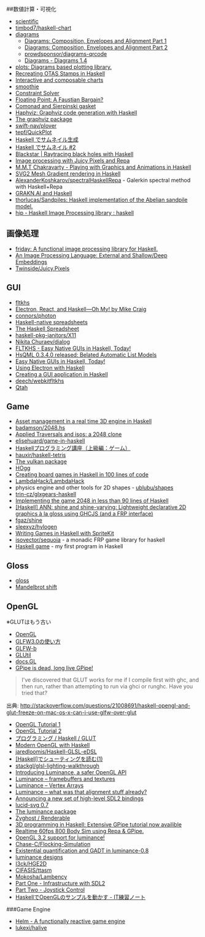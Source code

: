 ##数値計算・可視化
* [scientific](https://hackage.haskell.org/package/scientific)
* [timbod7/haskell-chart](https://github.com/timbod7/haskell-chart)
* [diagrams](http://projects.haskell.org/diagrams/)
  * [Diagrams: Composition, Envelopes and Alignment Part 1](https://www.youtube.com/watch?v=5_fCUSOn7m0)
  * [Diagrams: Composition, Envelopes and Alignment Part 2](https://www.youtube.com/watch?v=nZCzsBOYdis)
  * [prowdsponsor/diagrams-qrcode](https://github.com/prowdsponsor/diagrams-qrcode)
  * [Diagrams - Diagrams 1.4](http://projects.haskell.org/diagrams/blog/2017-01-03-diagrams-1.4.html)
* [plots: Diagrams based plotting library.](https://hackage.haskell.org/package/plots)
* [Recreating OTAS Stamps in Haskell](https://blog.otastech.com/2016/02/recreating-otas-stamps-in-haskell/)
* [Interactive and composable charts](http://www.haskellforall.com/2015/11/interactive-and-composable-charts.html)
* [smoothie](https://hackage.haskell.org/package/smoothie)
* [Constraint Solver](http://www.mattkeeter.com/projects/constraints/)
* [Floating Point: A Faustian Bargain?](https://idontgetoutmuch.wordpress.com/2015/11/12/floating-point-a-faustian-bargain/)
* [Comonad and Sierpinski gasket](http://nbviewer.ipython.org/urls/gist.githubusercontent.com/miguel-negrao/571be4120ebecdbb3e26/raw/b740adc557fe097f9c6ff66ff7349bbf0a095091/gistfile1.txt)
* [Haphviz: Graphviz code generation with Haskell](http://cs-syd.eu/posts/2015-12-20-haphviz-graphviz-code-generation-with-haskell.html)
* [The graphviz package](http://hackage.haskell.org/package/graphviz)
* [swift-nav/plover](https://github.com/swift-nav/plover)
* [tepf/QuickPlot](https://github.com/tepf/QuickPlot)
* [Haskell でサムネイル生成](http://qiita.com/satosystems/items/abdb9696185f647b65a2)
* [Haskell でサムネイル #2](http://qiita.com/satosystems/items/669a8b3fdfa535582cb4)
* [Blackstar | Raytracing black holes with Haskell](https://flannelhead.github.io/projects/blackstar.html)
* [Image processing with Juicy Pixels and Repa](https://www.stackbuilders.com/tutorials/haskell/image-processing/)
* [M.M.T Chakravarty - Playing with Graphics and Animations in Haskell](https://www.youtube.com/watch?v=9dk7_GDNocQ)
* [SVG2 Mesh Gradient rendering in Haskell](https://twinside.github.io/coon_rendering.html)
* [AlexanderKoshkarov/spectralHaskellRepa](https://github.com/AlexanderKoshkarov/spectralHaskellRepa) - Galerkin spectral method with Haskell+Repa
* [GRAKN.AI and Haskell](https://blog.grakn.ai/grakn-ai-and-haskell-c166c7cc1d23#.r8ormi4ky)
* [thorlucas/Sandpiles: Haskell implementation of the Abelian sandpile model.](https://github.com/thorlucas/Sandpiles)
* [hip - Haskell Image Processing library : haskell](https://www.reddit.com/r/haskell/comments/5tivy2/hip_haskell_image_processing_library/)

## 画像処理
* [friday: A functional image processing library for Haskell.](https://hackage.haskell.org/package/friday)
* [An Image Processing Language: External and Shallow/Deep Embeddings](http://www.macs.hw.ac.uk/~rs46/papers/rwdsl2016/rwdsl-2016.pdf)
* [Twinside/Juicy.Pixels](https://github.com/Twinside/Juicy.Pixels)

## GUI
* [fltkhs](http://hackage.haskell.org/package/fltkhs)
* [Electron, React, and Haskell—Oh My! by Mike Craig](https://speakerdeck.com/mkscrg/electron-react-and-haskell-oh-my)
* [connors/photon](https://github.com/connors/photon)
* [Haskell-native spreadsheets](http://www.haskellforall.com/2015/11/haskell-native-spreadsheets.html)
* [The Haskell Spreadsheet](https://docs.google.com/presentation/d/1lh9_QlLKtW4L5WsFkgRggyIFORXAkTUu6Y470VkM4uI/edit#slide=id.p)
* [haskell-pkg-janitors/X11](https://github.com/haskell-pkg-janitors/X11)
* [Nikita Churaev/dialog](https://gitlab.com/lamefun/dialog)
* [FLTKHS - Easy Native GUIs in Haskell, Today!](https://github.com/deech/fltkhs-compose-conference-2016-talk/blob/master/Talk.pdf)
* [HsQML 0.3.4.0 released: Belated Automatic List Models](http://blog.gekkou.co.uk/2016/02/hsqml-0340-released.html)
* [Easy Native GUIs in Haskell, Today!](https://www.youtube.com/watch?v=5hoQLovZBxQ)
* [Using Electron with Haskell](https://codetalk.io/posts/2016-05-11-using-electron-with-haskell.html)
* [Creating a GUI application in Haskell](https://www.stackbuilders.com/tutorials/haskell/gui-application/)
* [deech/webkitfltkhs](https://github.com/deech/webkitfltkhs)
* [Qtah](http://khumba.net/projects/qtah/)

## Game
* [Asset management in a real time 3D engine in Haskell](http://phaazon.blogspot.fr/2015/06/asset-management-in-real-time-3d-engine.html)
* [badamson/2048.hs](https://github.com/badamson/2048.hs)
* [Applied Traversals and isos: a 2048 clone](http://www.nmattia.com/posts/2016-08-19-lens-linear-2048.html)
* [elisehuard/game-in-haskell](https://github.com/elisehuard/game-in-haskell)
* [Haskellプログラミング講座（上級編：ゲーム）](http://bitterharvest.hatenablog.com/entry/2014/10/22/064526)
* [hauxir/haskell-tetris](https://github.com/hauxir/haskell-tetris)
* [The vulkan package](http://hackage.haskell.org/package/vulkan)
* [HOgg](http://www.kfish.org/software/hogg/)
* [Creating board games in Haskell in 100 lines of code](http://keera.co.uk/blog/2013/03/19/creating-board-games-in-haskell/)
* [LambdaHack/LambdaHack](https://github.com/LambdaHack/LambdaHack)
* physics engine and other tools for 2D shapes - [ublubu/shapes](https://github.com/ublubu/shapes)
* [trin-cz/glxgears-haskell](https://github.com/trin-cz/glxgears-haskell)
* [Implementing the game 2048 in less than 90 lines of Haskell](http://gregorulm.com/2048-in-90-lines-haskell/)
* [[Haskell] ANN: shine and shine-varying: Lightweight declarative 2D graphics à la gloss using GHCJS (and a FRP interface)](https://mail.haskell.org/pipermail/haskell/2016-April/024851.html)
* [fgaz/shine](https://github.com/fgaz/shine)
* [sleexyz/hylogen](https://github.com/sleexyz/hylogen)
* [Writing Games in Haskell with SpriteKit](http://blog.haskellformac.com/blog/writing-games-in-haskell-with-spritekit)
* [isovector/sequoia](https://github.com/isovector/sequoia) - a monadic FRP game library for haskell
* [Haskell game](https://www.youtube.com/watch?v=HUUApOofaLQ&feature=youtu.be) - my first program in Haskell

## Gloss
* [gloss](http://hackage.haskell.org/package/gloss)
* [Mandelbrot shift](http://inf.ufrgs.br/~morprates/code/mandelbrot/)

## OpenGL
※GLUTはもう古い
* [OpenGL](https://hackage.haskell.org/package/OpenGL)
* [GLFW3.0の使い方](http://marina.sys.wakayama-u.ac.jp/~tokoi/GLFW.pdf)
* [GLFW-b](https://hackage.haskell.org/package/GLFW-b)
* [GLUtil](https://hackage.haskell.org/package/GLUtil)
* [docs.GL](http://docs.gl/)
* [GPipe is dead, long live GPipe!](http://tobbebex.blogspot.se/2015/09/gpipe-is-dead-long-live-gpipe.html)

> I've discovered that GLUT works for me if I compile first with ghc, and then run, rather than attempting to run via ghci or runghc. Have you tried that?

出典: <http://stackoverflow.com/questions/21008691/haskell-opengl-and-glut-freeze-on-mac-os-x-can-i-use-glfw-over-glut>

* [OpenGL Tutorial 1](https://wiki.haskell.org/OpenGLTutorial1)
* [OpenGL Tutorial 2](https://wiki.haskell.org/OpenGLTutorial2)
* [プログラミング / Haskell / GLUT](http://www.f13g.com/%a5%d7%a5%ed%a5%b0%a5%e9%a5%df%a5%f3%a5%b0/Haskell/GLUT/)
* [Modern OpenGL with Haskell](http://www.arcadianvisions.com/blog/?p=224)
* [jaredloomis/Haskell-GLSL-eDSL](https://github.com/jaredloomis/Haskell-GLSL-eDSL)
* [[Haskell]でシューティングを読む(1)](http://d.hatena.ne.jp/h_sakurai/20050727)
* [stackgl/glsl-lighting-walkthrough](https://github.com/stackgl/glsl-lighting-walkthrough)
* [Introducing Luminance, a safer OpenGL API](http://phaazon.blogspot.fr/2015/07/introducing-luminance-safer-opengl-api.html)
* [Luminance – framebuffers and textures](http://phaazon.blogspot.jp/2015/08/luminance-framebuffers-and-textures.html)
* [Luminance – Vertex Arrays](http://phaazon.blogspot.jp/2015/08/luminance-vertex-arrays.html)
* [Luminance – what was that alignment stuff already?](http://phaazon.blogspot.jp/2015/08/luminance-what-was-that-alignment-stuff.html)
* [Announcing a new set of high-level SDL2 bindings](https://ocharles.org.uk/blog/posts/2015-09-07-announcing-sdl2.html)
* [lucid-svg 0.7](http://jeffreyrosenbluth.github.io/2016/02/13/lucid.html)
* [The luminance package](http://hackage.haskell.org/package/luminance)
* [Zyghost / Renderable](http://zyghost.com/articles/Renderable.html)
* [3D programming in Haskell: Extensive GPipe tutorial now availible](https://www.reddit.com/r/haskell/comments/3r3fcb/3d_programming_in_haskell_extensive_gpipe/)
* [Realtime 60fps 800 Body Sim using Repa & GPipe.](https://www.youtube.com/watch?v=O9YQZ4dhD70)
* [OpenGL 3.2 support for luminance!](http://phaazon.blogspot.jp/2015/11/opengl-32-support-for-luminance.html)
* [Chase-C/Flocking-Simulation](https://github.com/Chase-C/Flocking-Simulation)
* [Existential quantification and GADT in luminance-0.8](http://phaazon.blogspot.jp/2015/12/existential-quantification-and-gadt-in.html)
* [luminance designs](http://phaazon.blogspot.jp/2016/08/luminance-designs.html)
* [I3ck/HGE2D](https://github.com/I3ck/HGE2D)
* [CIFASIS/ttasm](https://github.com/CIFASIS/ttasm)
* [Mokosha/Lambency](https://github.com/Mokosha/Lambency)
* [Part One - Infrastructure with SDL2](http://zyghost.com/series/odin/part-one-sdl2/)
* [Part Two - Joystick Control](http://zyghost.com/series/odin/part-two/)
* [HaskellでOpenGLのサンプルを動かす - IT練習ノート](http://naotoogawa.hatenablog.jp/entry/2017/02/01/Haskell%E3%81%A7OpenGL%E3%81%AE%E3%82%B5%E3%83%B3%E3%83%97%E3%83%AB%E3%82%92%E5%8B%95%E3%81%8B%E3%81%99)

###Game Engine
* [Helm - A functionally reactive game engine](http://helm-engine.org/)
* [lukexi/halive](https://github.com/lukexi/halive)

